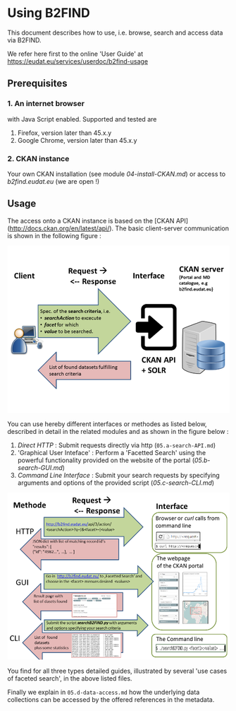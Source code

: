 # Using B2FIND
This document describes how to use, i.e. browse, search and access data via B2FIND.

We refer here first to the online 'User Guide' at
https://eudat.eu/services/userdoc/b2find-usage


## Prerequisites

### 1. An internet browser 

with Java Script enabled. Supported and tested are

1. Firefox, version later than 45.x.y
2. Google Chrome, version later than 45.x.y

### 2. CKAN instance
Your own CKAN installation (see module *04-install-CKAN.md*) or access to *b2find.eudat.eu* (we are open !)

## Usage
The access onto a CKAN instance is based on the [CKAN API] (http://docs.ckan.org/en/latest/api/). The basic client-server communication is shown in the following figure :

<img align="centre" src="img/CKAN_API_ClientServer.png" width="800px">

You can use hereby different interfaces or methodes as listed below, described in detail in the related modules and as shown in the figure below :

1. *Direct HTTP* : Submit requests directly via http (`05.a-search-API.md`)
2. 'Graphical User Inteface' : Perform a 'Facetted Search' using the powerful functionality provided on the website of the portal (*05.b-search-GUI.md*)
3. *Command Line Interface* : Submit your search requests by specifying arguments and options of the provided script (*05.c-search-CLI.md*)

<img align="centre" src="img/CKAN_API_Methods.png" width="800px">

You find for all three types detailed guides, illustrated by several 'use cases of faceted search', in the above listed files.

Finally we explain in `05.d-data-access.md` how the underlying data collections can be accessed by the offered references in the metadata.


